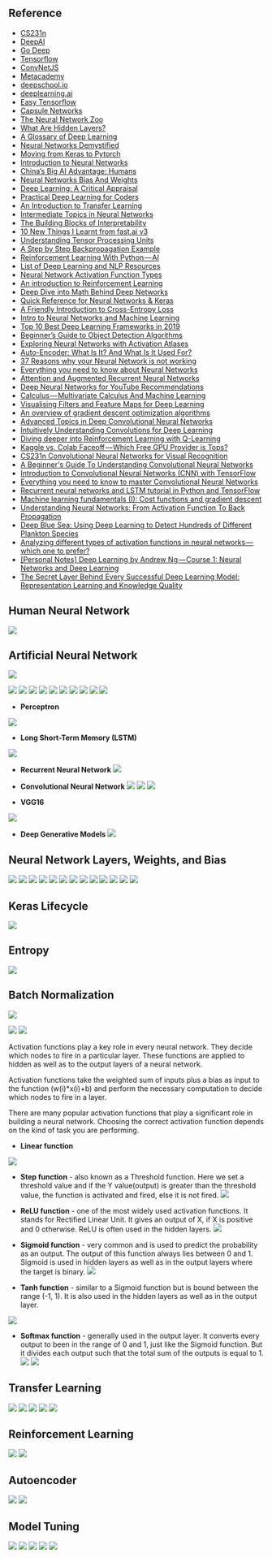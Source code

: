 ## Reference
* [CS231n](http://cs231n.github.io/neural-networks-1/)
* [DeepAI](https://deepai.org)
* [Go Deep](http://www.godeep.ml)
* [Tensorflow](https://www.tensorflow.org/tutorials)
* [ConvNetJS](https://cs.stanford.edu/people/karpathy/convnetjs/index.html)
* [Metacademy](https://metacademy.org/graphs/concepts/weight_decay_neural_networks#focus=backpropagation&mode=learn)
* [deepschool.io](https://github.com/RyanSydney/deepschool.io)
* [deeplearning.ai](https://www.deeplearning.ai)
* [Easy Tensorflow](http://www.easy-tensorflow.com)
* [Capsule Networks](https://medium.com/ai³-theory-practice-business/understanding-hintons-capsule-networks-part-i-intuition-b4b559d1159b)
* [The Neural Network Zoo](http://www.asimovinstitute.org/neural-network-zoo/)
* [What Are Hidden Layers?](https://medium.com/fintechexplained/what-are-hidden-layers-4f54f7328263)
* [A Glossary of Deep Learning](https://medium.com/deeper-learning/a-glossary-of-deep-learning-9cb6292e087e)
* [Neural Networks Demystified](https://www.youtube.com/playlist?list=PLiaHhY2iBX9hdHaRr6b7XevZtgZRa1PoU)
* [Moving from Keras to Pytorch](https://towardsdatascience.com/moving-from-keras-to-pytorch-f0d4fff4ce79)
* [Introduction to Neural Networks](https://towardsdatascience.com/simple-introduction-to-neural-networks-ac1d7c3d7a2c)
* [China’s Big AI Advantage: Humans](https://www.youtube.com/watch?v=tMZgRTQ-hv4)
* [Neural Networks Bias And Weights](https://medium.com/fintechexplained/neural-networks-bias-and-weights-10b53e6285da)
* [Deep Learning: A Critical Appraisal](https://arxiv.org/ftp/arxiv/papers/1801/1801.00631.pdf)
* [Practical Deep Learning for Coders](https://course.fast.ai)
* [An Introduction to Transfer Learning](https://medium.com/georgian-impact-blog/transfer-learning-part-1-ed0c174ad6e7)
* [Intermediate Topics in Neural Networks](https://towardsdatascience.com/comprehensive-introduction-to-neural-network-architecture-c08c6d8e5d98)
* [The Building Blocks of Interpretability](https://distill.pub/2018/building-blocks/)
* [10 New Things I Learnt from fast.ai v3](https://towardsdatascience.com/10-new-things-i-learnt-from-fast-ai-v3-4d79c1f07e33)
* [Understanding Tensor Processing Units](https://medium.com/sciforce/understanding-tensor-processing-units-10ff41f50e78)
* [A Step by Step Backpropagation Example](https://mattmazur.com/2015/03/17/a-step-by-step-backpropagation-example/)
* [Reinforcement Learning With Python — AI](https://medium.com/@rinu.gour123/reinforcement-learning-with-python-ai-92951084a9e6)
* [List of Deep Learning and NLP Resources](http://cs-www.cs.yale.edu/homes/radev/dlnlp2017.pdf)
* [Neural Network Activation Function Types](https://medium.com/fintechexplained/neural-network-activation-function-types-a85963035196)
* [An introduction to Reinforcement Learning](https://medium.freecodecamp.org/an-introduction-to-reinforcement-learning-4339519de419)
* [Deep Dive into Math Behind Deep Networks](https://towardsdatascience.com/https-medium-com-piotr-skalski92-deep-dive-into-deep-networks-math-17660bc376ba)
* [Quick Reference for Neural Networks & Keras](https://medium.com/@billypyu/quick-reference-neural-networks-keras-90341f556264)
* [A Friendly Introduction to Cross-Entropy Loss](https://rdipietro.github.io/friendly-intro-to-cross-entropy-loss/)
* [Intro to Neural Networks and Machine Learning](http://www.cs.toronto.edu/~rgrosse/courses/csc321_2017/)
* [Top 10 Best Deep Learning Frameworks in 2019](https://towardsdatascience.com/top-10-best-deep-learning-frameworks-in-2019-5ccb90ea6de)
* [Beginner’s Guide to Object Detection Algorithms](https://towardsdatascience.com/beginners-guide-to-object-detection-algorithms-6620fb31c375)
* [Exploring Neural Networks with Activation Atlases](https://distill.pub/2019/activation-atlas/)
* [Auto-Encoder: What Is It? And What Is It Used For?](https://towardsdatascience.com/auto-encoder-what-is-it-and-what-is-it-used-for-part-1-3e5c6f017726)
* [37 Reasons why your Neural Network is not working](https://blog.slavv.com/37-reasons-why-your-neural-network-is-not-working-4020854bd607)
* [Everything you need to know about Neural Networks](https://hackernoon.com/everything-you-need-to-know-about-neural-networks-8988c3ee4491)
* [Attention and Augmented Recurrent Neural Networks](https://distill.pub/2016/augmented-rnns/)
* [Deep Neural Networks for YouTube Recommendations](https://static.googleusercontent.com/media/research.google.com/ru//pubs/archive/45530.pdf)
* [Calculus — Multivariate Calculus And Machine Learning](https://medium.com/fintechexplained/calculus-multivariate-calculus-and-machine-learning-242b9efcb41c)
* [Visualising Filters and Feature Maps for Deep Learning](https://towardsdatascience.com/visualising-filters-and-feature-maps-for-deep-learning-d814e13bd671)
* [An overview of gradient descent optimization algorithms](http://ruder.io/optimizing-gradient-descent/)
* [Advanced Topics in Deep Convolutional Neural Networks](https://towardsdatascience.com/advanced-topics-in-deep-convolutional-neural-networks-71ef1190522d)
* [Intuitively Understanding Convolutions for Deep Learning](https://towardsdatascience.com/intuitively-understanding-convolutions-for-deep-learning-1f6f42faee1)
* [Diving deeper into Reinforcement Learning with Q-Learning](https://medium.freecodecamp.org/diving-deeper-into-reinforcement-learning-with-q-learning-c18d0db58efe)
* [Kaggle vs. Colab Faceoff — Which Free GPU Provider is Tops?](https://towardsdatascience.com/kaggle-vs-colab-faceoff-which-free-gpu-provider-is-tops-d4f0cd625029)
* [CS231n Convolutional Neural Networks for Visual Recognition](http://cs231n.github.io)
* [A Beginner's Guide To Understanding Convolutional Neural Networks](https://adeshpande3.github.io/A-Beginner%27s-Guide-To-Understanding-Convolutional-Neural-Networks-Part-2/)
* [Introduction to Convolutional Neural Networks (CNN) with TensorFlow](https://towardsdatascience.com/introduction-to-convolutional-neural-networks-cnn-with-tensorflow-57e2f4837e18)
* [Everything you need to know to master Convolutional Neural Networks](https://medium.freecodecamp.org/everything-you-need-to-know-to-master-convolutional-neural-networks-ef98ca3c7655)
* [Recurrent neural networks and LSTM tutorial in Python and TensorFlow](https://adventuresinmachinelearning.com/recurrent-neural-networks-lstm-tutorial-tensorflow/)
* [Machine learning fundamentals (I): Cost functions and gradient descent](https://towardsdatascience.com/machine-learning-fundamentals-via-linear-regression-41a5d11f5220)
* [Understanding Neural Networks: From Activation Function To Back Propagation](https://medium.com/fintechexplained/neural-networks-activation-function-to-back-propagation-understanding-neural-networks-bdd036c3f29f)
* [Deep Blue Sea: Using Deep Learning to Detect Hundreds of Different Plankton Species](https://towardsdatascience.com/deep-blue-sea-using-deep-learning-to-detect-hundreds-of-different-plankton-species-dff895d3b226)
* [Analyzing different types of activation functions in neural networks — which one to prefer?](https://towardsdatascience.com/analyzing-different-types-of-activation-functions-in-neural-networks-which-one-to-prefer-e11649256209)
* [[Personal Notes] Deep Learning by Andrew Ng — Course 1: Neural Networks and Deep Learning](https://medium.com/@keonyonglee/bread-and-butter-from-deep-learning-by-andrew-ng-course-1-neural-networks-and-deep-learning-41563b8fc5d8)
* [The Secret Layer Behind Every Successful Deep Learning Model: Representation Learning and Knowledge Quality](https://towardsdatascience.com/the-secret-layer-behind-every-successful-deep-learning-model-representation-learning-and-knowledge-8f352018c561)

## Human Neural Network
![](https://github.com/geoffreylink/Projects/blob/master/11%20Deep%20Learning/images/HumanNeuralNetwork.png)

## Artificial Neural Network
![](https://github.com/geoffreylink/Projects/blob/master/11%20Deep%20Learning/images/GeneralLearningAlgorithm.png)

![](https://github.com/geoffreylink/Projects/blob/master/11%20Deep%20Learning/images/ForwardAndBackwardPropagation.png)
![](https://github.com/geoffreylink/Projects/blob/master/11%20Deep%20Learning/images/NeuralNetwork_02.png)
![](https://github.com/geoffreylink/Projects/blob/master/11%20Deep%20Learning/images/NeuralNetwork_01.png)
![](https://github.com/geoffreylink/Projects/blob/master/11%20Deep%20Learning/images/ArtificialNeuralNetwork.png)
![](https://github.com/geoffreylink/Projects/blob/master/11%20Deep%20Learning/images/NeuralNetworkWeightsActivation.png)
![](https://github.com/geoffreylink/Projects/blob/master/11%20Deep%20Learning/images/Weights.png)
![](https://github.com/geoffreylink/Projects/blob/master/11%20Deep%20Learning/images/GradientDescent.png)
![](https://github.com/geoffreylink/Projects/blob/master/11%20Deep%20Learning/images/GlobalvsLocalMinimum.png)
![](https://github.com/geoffreylink/Projects/blob/master/11%20Deep%20Learning/images/LearningRate.png)
![](https://github.com/geoffreylink/Projects/blob/master/11%20Deep%20Learning/images/GradientClipping.png)

* __Perceptron__

![](https://github.com/geoffreylink/Projects/blob/master/11%20Deep%20Learning/images/Perceptron.png)

* __Long Short-Term Memory (LSTM)__

![](https://github.com/geoffreylink/Projects/blob/master/11%20Deep%20Learning/images/LongShortTermMemory.png)

* __Recurrent Neural Network__
![](https://github.com/geoffreylink/Projects/blob/master/11%20Deep%20Learning/images/RecurrentNeuralNetwork.png)

* __Convolutional Neural Network__
![](https://github.com/geoffreylink/Projects/blob/master/11%20Deep%20Learning/images/BasicCNN.png)
![](https://github.com/geoffreylink/Projects/blob/master/11%20Deep%20Learning/images/ConvolutionalNeuralNetwork_01.png)
![](https://github.com/geoffreylink/Projects/blob/master/11%20Deep%20Learning/images/ConvolutionalNeuralNetwork_02.png)

* __VGG16__

![](https://github.com/geoffreylink/Projects/blob/master/11%20Deep%20Learning/images/VGG16.png)

* __Deep Generative Models__
![](https://github.com/geoffreylink/Projects/blob/master/11%20Deep%20Learning/images/TaxonomyOfDeepGenerativeModels.png)

## Neural Network Layers, Weights, and Bias
![](https://github.com/geoffreylink/Projects/blob/master/11%20Deep%20Learning/images/NeuralNetworkWeightsBias_01.png)
![](https://github.com/geoffreylink/Projects/blob/master/11%20Deep%20Learning/images/NeuralNetworkWeightsBias_02.png)
![](https://github.com/geoffreylink/Projects/blob/master/11%20Deep%20Learning/images/NeuralNetworkWeightsBias_03.png)
![](https://github.com/geoffreylink/Projects/blob/master/11%20Deep%20Learning/images/NeuralNetworkWeightsBias_04.png)
![](https://github.com/geoffreylink/Projects/blob/master/11%20Deep%20Learning/images/NeuralNetworkWeightsBias_05.png)
![](https://github.com/geoffreylink/Projects/blob/master/11%20Deep%20Learning/images/NeuralNetworkLayers_01.png)
![](https://github.com/geoffreylink/Projects/blob/master/11%20Deep%20Learning/images/NeuralNetworkLayers_02.png)
![](https://github.com/geoffreylink/Projects/blob/master/11%20Deep%20Learning/images/NeuralNetworkLayers_03.png)
![](https://github.com/geoffreylink/Projects/blob/master/11%20Deep%20Learning/images/NeuralNetworkLayers_04.png)
![](https://github.com/geoffreylink/Projects/blob/master/11%20Deep%20Learning/images/NeuralNetworkLayers_05.png)
![](https://github.com/geoffreylink/Projects/blob/master/11%20Deep%20Learning/images/NeuralNetworkLayers_06.png)
![](https://github.com/geoffreylink/Projects/blob/master/11%20Deep%20Learning/images/NeuralNetworkLayers_07.png)
![](https://github.com/geoffreylink/Projects/blob/master/11%20Deep%20Learning/images/NeuralNetworkLayers_08.png)

## Keras Lifecycle
![](https://github.com/geoffreylink/Projects/blob/master/11%20Deep%20Learning/images/Keras_Lifecycle.png)

## Entropy
![](https://github.com/geoffreylink/Projects/blob/master/11%20Deep%20Learning/images/Entropy.jpg)

## Batch Normalization
![](https://github.com/geoffreylink/Projects/blob/master/11%20Deep%20Learning/images/BatchNormalization.png)

![](https://github.com/geoffreylink/Projects/blob/master/11%20Deep%20Learning/images/ActivationFunctions_01.png)
![](https://github.com/geoffreylink/Projects/blob/master/11%20Deep%20Learning/images/ActivationFunctions_02.png)

Activation functions play a key role in every neural network. They decide which nodes to fire in a particular layer. These functions are applied to hidden as well as to the output layers of a neural network.

Activation functions take the weighted sum of inputs plus a bias as input to the function (w(i)*x(i)+b) and perform the necessary computation to decide which nodes to fire in a layer.

There are many popular activation functions that play a significant role in building a neural network. Choosing the correct activation function depends on the kind of task you are performing.

* __Linear function__

![](https://github.com/geoffreylink/Projects/blob/master/11%20Deep%20Learning/images/LinearFunction.png)

* __Step function__ - also known as a Threshold function. Here we set a threshold value and if the Y value(output) is greater than the threshold value, the function is activated and fired, else it is not fired.
![](https://github.com/geoffreylink/Projects/blob/master/11%20Deep%20Learning/images/StepFunction.png)

* __ReLU function__ - one of the most widely used activation functions. It stands for Rectified Linear Unit. It gives an output of X, if X is positive and 0 otherwise. ReLU is often used in the hidden layers.
![](https://github.com/geoffreylink/Projects/blob/master/11%20Deep%20Learning/images/ReLUFunction.png)

* __Sigmoid function__ - very common and is used to predict the probability as an output. The output of this function always lies between 0 and 1. Sigmoid is used in hidden layers as well as in the output layers where the target is binary.
![](https://github.com/geoffreylink/Projects/blob/master/11%20Deep%20Learning/images/SigmoidFunction.png)

* __Tanh function__ - similar to a Sigmoid function but is bound between the range (-1, 1). It is also used in the hidden layers as well as in the output layer.

![](https://github.com/geoffreylink/Projects/blob/master/11%20Deep%20Learning/images/TanhFunction.png)

* __Softmax function__ - generally used in the output layer. It converts every output to been in the range of 0 and 1, just like the Sigmoid function. But it divides each output such that the total sum of the outputs is equal to 1.
![](https://github.com/geoffreylink/Projects/blob/master/11%20Deep%20Learning/images/SoftmaxFunction_01.png)
![](https://github.com/geoffreylink/Projects/blob/master/11%20Deep%20Learning/images/SoftmaxFunction_02.png)

## Transfer Learning
![](https://github.com/geoffreylink/Projects/blob/master/11%20Deep%20Learning/images/TransferLearning_Basic.png)
![](https://github.com/geoffreylink/Projects/blob/master/11%20Deep%20Learning/images/TransferLearning_01.png)
![](https://github.com/geoffreylink/Projects/blob/master/11%20Deep%20Learning/images/TransferLearning_02.png)
![](https://github.com/geoffreylink/Projects/blob/master/11%20Deep%20Learning/images/TransferLearning_03.png)
![](https://github.com/geoffreylink/Projects/blob/master/11%20Deep%20Learning/images/TransferLearning_04.png)

## Reinforcement Learning
![](https://github.com/geoffreylink/Projects/blob/master/11%20Deep%20Learning/images/ReinforcementLearning_01.png)
![](https://github.com/geoffreylink/Projects/blob/master/11%20Deep%20Learning/images/ReinforcementLearning_02.png)

## Autoencoder
![](https://github.com/geoffreylink/Projects/blob/master/11%20Deep%20Learning/images/Autoencoder_01.png)
![](https://github.com/geoffreylink/Projects/blob/master/11%20Deep%20Learning/images/Autoencoder_02.png)

## Model Tuning
![](https://github.com/geoffreylink/Projects/blob/master/11%20Deep%20Learning/images/AugmentedCat.png)
![](https://github.com/geoffreylink/Projects/blob/master/11%20Deep%20Learning/images/Dropout.png)
![](https://github.com/geoffreylink/Projects/blob/master/11%20Deep%20Learning/images/Overfitting.png)
![](https://github.com/geoffreylink/Projects/blob/master/11%20Deep%20Learning/images/EarlyStopping.png)
![](https://github.com/geoffreylink/Projects/blob/master/11%20Deep%20Learning/images/ParsimonyWins.png)
